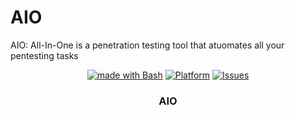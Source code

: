 # AIO
AIO: All-In-One is a penetration testing tool that atuomates all your pentesting tasks

<p align="center">
   <a href="http://golang.org](https://www.gnu.org/software/bash"><img alt="made with Bash" src="https://img.shields.io/badge/made%20with-bash-brightgreen"/></a>
  <a href="#"><img alt="Platform" src="https://img.shields.io/badge/platform-osx%2Flinux%2Fwindows-green" /></a>
  <a href="https://github.com/homjxi0e/AIO/issues"><img alt=" Issues" src="https://img.shields.io/github/issues/homjxi0e/AIO" /></a>
  <h3 align="center"><b>AIO</b></h3>
</p>

